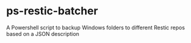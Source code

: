 # ps-restic-batcher
A Powershell script to backup Windows folders to different Restic repos based on a JSON description
